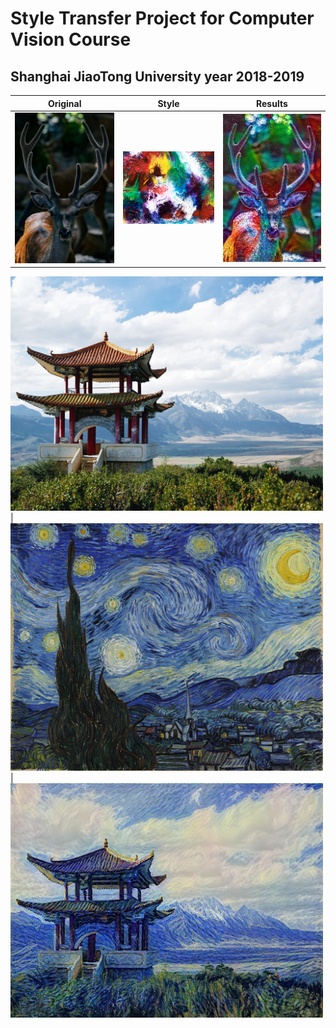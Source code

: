 # Style Transfer Project for Computer Vision Course
## Shanghai JiaoTong University year 2018-2019


|         Original         |           Style           |          Results       |
:-------------------------:|:-------------------------:|:------------------------:
<img src="/Images/Deer.jpg" width="500px"> | <img src="/Images/Abstract2.jpg" width="500px"> | <img src="/Results/Result_Deer_Abstract2.jpg" width="500px"> 

<img src="/Images/Temple.jpg" width="500px"> | <img src="/Images/VanGogh.jpg" width="500px"> | <img src="/Results/Result_Temple_VanGogh.jpg" width="500px"> 
